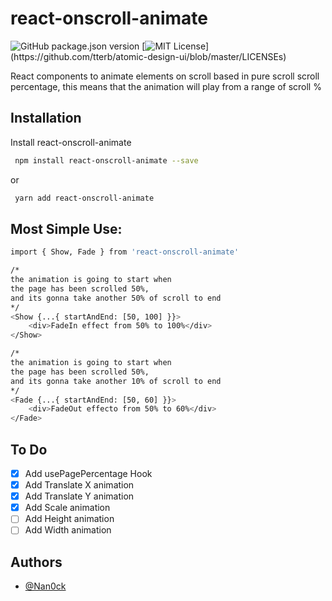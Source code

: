 
# react-onscroll-animate
![GitHub package.json version](https://img.shields.io/github/package-json/v/nan0ck/react-onscroll-animate)
[![MIT License](https://img.shields.io/apm/l/atomic-design-ui.svg?)](https://github.com/tterb/atomic-design-ui/blob/master/LICENSEs)

React components to animate elements on scroll based in pure scroll scroll percentage, this means that the animation will play from a range of scroll %

## Installation

Install react-onscroll-animate

```bash
 npm install react-onscroll-animate --save
```
or 
```bash
 yarn add react-onscroll-animate 
```
## Most Simple Use:
```bash
import { Show, Fade } from 'react-onscroll-animate'

/* 
the animation is going to start when
the page has been scrolled 50%, 
and its gonna take another 50% of scroll to end 
*/
<Show {...{ startAndEnd: [50, 100] }}>
    <div>FadeIn effect from 50% to 100%</div>
</Show>

/* 
the animation is going to start when
the page has been scrolled 50%, 
and its gonna take another 10% of scroll to end 
*/
<Fade {...{ startAndEnd: [50, 60] }}>
    <div>FadeOut effecto from 50% to 60%</div>
</Fade>
```

## To Do

- [x]  Add usePagePercentage Hook
- [x]  Add Translate X animation
- [x]  Add Translate Y animation 
- [x]  Add Scale animation 
- [ ]  Add Height animation 
- [ ]  Add Width  animation 

## Authors

- [@Nan0ck](https://github.com/Nan0ck)

